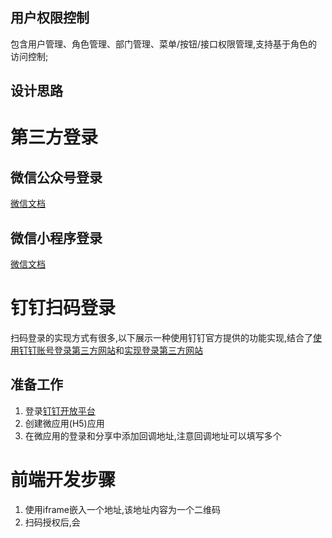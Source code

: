 ## 用户权限控制
包含用户管理、角色管理、部门管理、菜单/按钮/接口权限管理,支持基于角色的访问控制;

## 设计思路

# 第三方登录

## 微信公众号登录

[微信文档](https://developers.weixin.qq.com/doc/)

## 微信小程序登录

[微信文档](https://developers.weixin.qq.com/doc/)

# 钉钉扫码登录

扫码登录的实现方式有很多,以下展示一种使用钉钉官方提供的功能实现,结合了[使用钉钉账号登录第三方网站](https://open.dingtalk.com/document/orgapp-server/use-dingtalk-account-to-log-on-to-third-party-websites)和[实现登录第三方网站](https://open.dingtalk.com/document/orgapp-server/tutorial-obtaining-user-personal-information)

## 准备工作
1. 登录[钉钉开放平台](https://open-dev.dingtalk.com)
2. 创建微应用(H5)应用
3. 在微应用的登录和分享中添加回调地址,注意回调地址可以填写多个

# 前端开发步骤
1. 使用iframe嵌入一个地址,该地址内容为一个二维码
2. 扫码授权后,会




